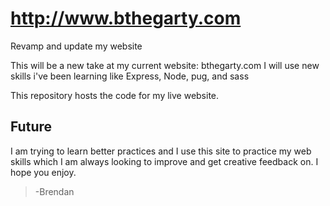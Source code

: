 # http://www.bthegarty.com
Revamp and update my website 

This will be a new take at my current website: bthegarty.com
I will use new skills i've been learning like Express, Node, pug, and sass

This repository hosts the code for my live website. 

## Future

I am trying to learn better practices and I use this site to practice my web skills which I am always looking to improve and get creative feedback on. I hope you enjoy.

> -Brendan
